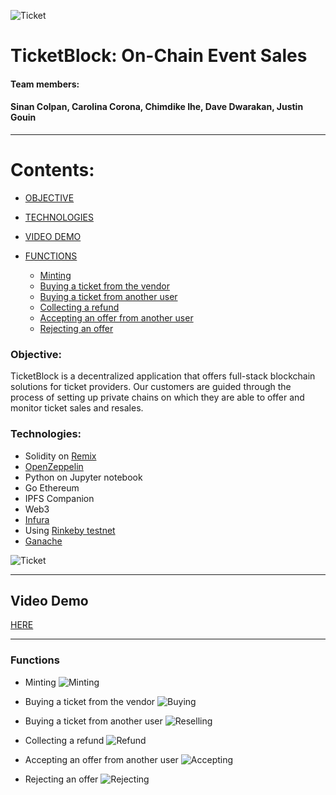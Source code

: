![Ticket](image/ETKN.png)

# TicketBlock: On-Chain Event Sales 

#### Team members:
#### Sinan Colpan, Carolina Corona, Chimdike Ihe, Dave Dwarakan, Justin Gouin
---


# Contents:

- [OBJECTIVE](#objective)

- [TECHNOLOGIES](#technologies)

- [VIDEO DEMO](#video-demo)
   
- [FUNCTIONS](#functions)

	- [Minting](#minting)
	- [Buying a ticket from the vendor](#Buying-a-ticket-from-the-vendor)
	- [Buying a ticket from another user](#Buying-a-ticket-from-another-user)
	- [Collecting a refund](#Collecting-a-refund)
	- [Accepting an offer from another user](#Accepting-an-offer-from-another-user)
	- [Rejecting an offer](#Rejecting-an-offer)
	


### Objective:

TicketBlock is a decentralized application that offers full-stack blockchain solutions for ticket providers. Our customers are guided through the process of setting up private chains on which they are able to offer and monitor ticket sales and resales. 

### Technologies:

- Solidity on [Remix](https://remix.ethereum.org/#optimize=false&runs=200&evmVersion=null)
- [OpenZeppelin](https://github.com/OpenZeppelin)
- Python on Jupyter notebook
- Go Ethereum 
- IPFS Companion 
- Web3
- [Infura](https://infura.io)
- Using [Rinkeby testnet](https://faucet.rinkeby.io)
- [Ganache](https://www.trufflesuite.com/ganache)

![Ticket](image/z.png)

---
## Video Demo
[HERE](https://youtu.be/Ih6cbqdMljA)

---

### Functions

- Minting
![Minting](image/minting.png)

- Buying a ticket from the vendor
![Buying](image/buyingfromvendor.png)

- Buying a ticket from another user
![Reselling](image/offertouser.png)

- Collecting a refund
![Refund](image/colecting-refund.png)

- Accepting an offer from another user
![Accepting](image/accepting_offer.png)

- Rejecting an offer
![Rejecting](image/rejecting_offer.png)
